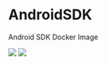# AndroidSDK
Android SDK Docker Image

[![](https://img.shields.io/badge/Docker%20Hub-info-blue.svg)](https://hub.docker.com/r/thyrlian/android-sdk/)
[![](https://badge.imagelayers.io/thyrlian/androidsdk:latest.svg)](https://imagelayers.io/?images=thyrlian/androidsdk:latest)
